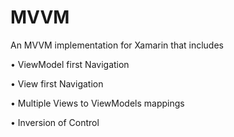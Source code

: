 # MVVM
An MVVM implementation for Xamarin that includes

•	ViewModel first Navigation

•	View first Navigation 

•	Multiple Views to ViewModels mappings

•	Inversion of Control
